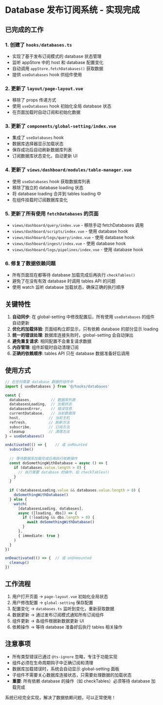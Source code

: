 # Database 发布订阅系统 - 实现完成

## 已完成的工作

### 1. 创建了 `hooks/databases.ts`
- 实现了基于发布订阅模式的 database 状态管理
- 监听 appStore 中的 host 和 database 配置变化
- 自动调用 `appStore.fetchDatabases()` 获取数据
- 提供 `useDatabases` hook 供组件使用

### 2. 更新了 `layout/page-layout.vue`
- 移除了 props 传递方式
- 使用 `useDatabases` hook 初始化全局 database 状态
- 在页面加载时自动订阅和初始化数据

### 3. 更新了 `components/global-setting/index.vue`
- 集成了 `useDatabases` hook
- 数据库选择器显示加载状态
- 保存成功后自动刷新数据库列表
- 订阅数据库状态变化，自动更新 UI

### 4. 更新了 `views/dashboard/modules/table-manager.vue`
- 使用 `useDatabases` hook 获取数据库列表
- 移除了独立的 database loading 状态
- 将 database loading 合并到 tables loading 中
- 在组件挂载时订阅数据库变化

### 5. 更新了所有使用 `fetchDatabases` 的页面
- `views/dashboard/query/index.vue` - 移除手动 fetchDatabases 调用
- `views/dashboard/scripts/index.vue` - 使用 database hook
- `views/dashboard/logs/query/index.vue` - 使用 database hook
- `views/dashboard/ingest/index.vue` - 使用 database hook
- `views/dashboard/logs/pipelines/index.vue` - 使用 database hook

### 6. 修复了数据依赖问题
- 所有页面现在都等待 database 加载完成后再执行 `checkTables()`
- 避免了在没有有效 database 时调用 tables API 的问题
- 使用 watch 监听 database 加载状态，确保正确的执行顺序

## 关键特性

1. **自动同步**: 在 global-setting 中修改配置后，所有使用 `useDatabases` 的组件自动更新
2. **优化的加载体验**: 页面结构立即显示，只有依赖 database 的部分显示 loading
3. **统一的错误处理**: 数据库连接失败时，global-setting 会自动弹出
4. **避免重复请求**: 相同配置不会重复请求数据
5. **内存管理**: 组件卸载时自动清理订阅
6. **正确的依赖顺序**: tables API 只在 database 数据准备好后调用

## 使用方式

```typescript
// 在任何需要 database 数据的组件中
import { useDatabases } from '@/hooks/databases'

const { 
  databases,         // 数据库列表
  databasesLoading,  // 加载状态
  databasesError,    // 错误信息
  currentDatabase,   // 当前数据库
  host,             // 当前主机
  refresh,          // 刷新方法
  subscribe,        // 订阅方法
  cleanup           // 清理方法
} = useDatabases()

onActivated(() => {    // 或 onMounted
  subscribe()
  
  // 等待数据库加载完成后再执行依赖操作
  const doSomethingWithDatabase = async () => {
    if (databases.value.length > 0) {
      // 执行需要 database 的操作，如 checkTables()
    }
  }
  
  if (!databasesLoading.value && databases.value.length > 0) {
    doSomethingWithDatabase()
  } else {
    watch(
      [databasesLoading, databases],
      async ([loading, dbs]) => {
        if (!loading && dbs.length > 0) {
          await doSomethingWithDatabase()
        }
      },
      { immediate: true }
    )
  }
})

onDeactivated(() => {  // 或 onUnmounted
  cleanup()
})
```

## 工作流程

1. 用户打开页面 → `page-layout.vue` 初始化全局状态
2. 用户修改配置 → `global-setting` 保存配置
3. 配置变化 → `databases.ts` 监听到变化，重新获取数据
4. 数据更新 → 通过发布订阅模式通知所有订阅组件
5. 组件更新 → 各组件根据新数据更新 UI
6. 依赖操作 → 等待 database 准备好后执行 tables 相关操作

## 注意事项

- 所有类型错误已通过 `@ts-ignore` 忽略，专注于功能实现
- 组件必须在生命周期钩子中正确订阅和清理
- 数据库加载错误时，系统会自动显示 global-setting 面板
- 子组件不需要关心数据库连接状态，只需要处理数据的加载状态
- **重要**: 所有依赖 database 的操作（如 checkTables）必须等待 database 加载完成

系统已经完全实现，解决了数据依赖问题，可以正常使用！
